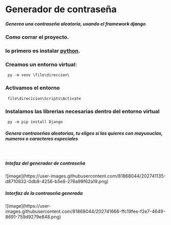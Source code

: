 # Generador de contraseña 

<h5> Generea una contraseña aleatoria, usando el framework django  </h5>

### Como corrar el proyecto. 
### lo primero es instalar [python](https://www.python.org/downloads/).
### Creamos un entorno virtual:
<code> py -m venv \file\direccion\  </code>
### Activamos el entorno
<code> file\direcicion\Scripts\Activate</code>

### Instalamos las librerias necesarias dentro del entorno virtual
<code> py -m pip install Django </code>

<h5>Genera contraseñas aleatorias, tu eliges si las quieres con mayusuclas, numeros o caracteres especiales</h5>
<br>
<h5>Intefaz del generador de contraseña</h5>
![image](https://user-images.githubusercontent.com/81868044/202741135-d8710832-0db8-4256-b5e8-276a98f62a19.png)
<br>
<h5> Interfaz de la contraseña generada</h5>
![image](https://user-images.githubusercontent.com/81868044/202741666-ffc19fee-f2e7-4649-8691-759d9279e848.png)

